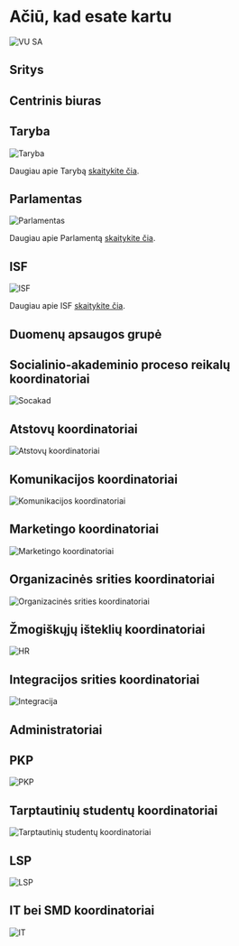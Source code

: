 # Ačiū, kad esate kartu

<script setup lang="ts">
import { teamPhotos, biuras, socakad, atstovai, kom, org, mark, hr, integration, admin, pkp, intl, lsp, other, dag } from '../data/bendruomene'
import TeamAvatarLayout from '../components/TeamAvatarLayout.vue'
import PhotoGrid from '../components/PhotoGrid.vue'
</script>

<!-- TODO: yra ką taisyti su žmonių kadencijų laikais -->

![VU SA](public/img/bendros-nuotraukos/VU-SA.jpg)

## Sritys

<PhotoGrid :photos="teamPhotos" />

## Centrinis biuras

<TeamAvatarLayout :members="biuras" />

## Taryba

![Taryba](public/img/bendros-nuotraukos/Taryba.jpg)

Daugiau apie Tarybą [skaitykite čia](/vu-sa/taryba.md).

## Parlamentas

![Parlamentas](public/img/bendros-nuotraukos/Parlamentas.jpg)

Daugiau apie Parlamentą [skaitykite čia](/vu-sa/parlamentas.md).

## ISF

![ISF](public/img/bendros-nuotraukos/ISF.jpg)

Daugiau apie ISF [skaitykite čia](/stipri-organizacija/isf.md).

## Duomenų apsaugos grupė

<TeamAvatarLayout :members="dag" />

## Socialinio-akademinio proceso reikalų koordinatoriai

![Socakad](public/img/bendros-nuotraukos/AASA.jpg)

<TeamAvatarLayout :members="socakad" />

## Atstovų koordinatoriai

![Atstovų koordinatoriai](public/img/bendros-nuotraukos/Atstovai.jpg)

<TeamAvatarLayout :members="atstovai" />

## Komunikacijos koordinatoriai

![Komunikacijos koordinatoriai](public/img/bendros-nuotraukos/Komunikacija.jpg)

<TeamAvatarLayout :members="kom" />

## Marketingo koordinatoriai

![Marketingo koordinatoriai](public/img/bendros-nuotraukos/Marketingas.jpg)

<TeamAvatarLayout :members="mark" />

## Organizacinės srities koordinatoriai

![Organizacinės srities koordinatoriai](public/img/bendros-nuotraukos/Orgai.jpg)

<TeamAvatarLayout :members="org" />

## Žmogiškųjų išteklių koordinatoriai

![HR](public/img/bendros-nuotraukos/HR.jpg)

<TeamAvatarLayout :members="hr" />

## Integracijos srities koordinatoriai

![Integracija](public/img/bendros-nuotraukos/Integracija.jpg)

<TeamAvatarLayout :members="integration" />

## Administratoriai

<TeamAvatarLayout :members="admin" />

## PKP

![PKP](public/img/bendros-nuotraukos/PKP2.jpg)

<TeamAvatarLayout :members="pkp" />

## Tarptautinių studentų koordinatoriai

![Tarptautinių studentų koordinatoriai](public/img/bendros-nuotraukos/tarptautiniu.jpg)

<TeamAvatarLayout :members="intl" />

## LSP

![LSP](public/img/bendros-nuotraukos/LSP-koord.jpg)

<TeamAvatarLayout :members="lsp" />

## IT bei SMD koordinatoriai

![IT](public/img/bendros-nuotraukos/IT.jpg)

<TeamAvatarLayout :members="other" />
